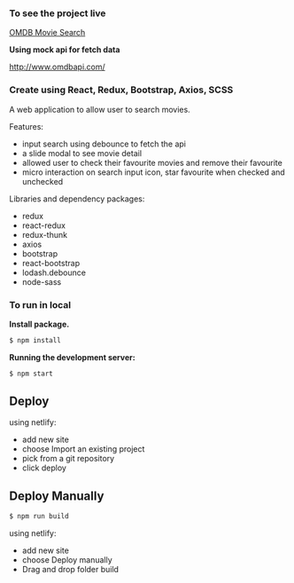 ### To see  the project live

[OMDB Movie Search](https://chic-gelato-a47be7.netlify.app/)

**Using mock api for fetch data**

http://www.omdbapi.com/

### Create using React, Redux, Bootstrap, Axios, SCSS

A web application to allow user to search movies.

Features:

- input search using debounce to fetch the api
- a slide modal to see movie detail
- allowed user to check their favourite movies and remove their favourite
- micro interaction on search input icon, star favourite when checked and unchecked

Libraries and dependency packages:

- redux
- react-redux
- redux-thunk 
- axios 
- bootstrap 
- react-bootstrap 
- lodash.debounce 
- node-sass


### To run in local

**Install package.**

```bash
$ npm install
```
**Running the development server:**

```bash
$ npm start
```

## Deploy

using netlify:
- add new site 
- choose Import an existing project 
- pick from a git repository
- click deploy


## Deploy Manually

```bash
$ npm run build
```

using netlify:
- add new site 
- choose Deploy manually 
- Drag and drop folder build 